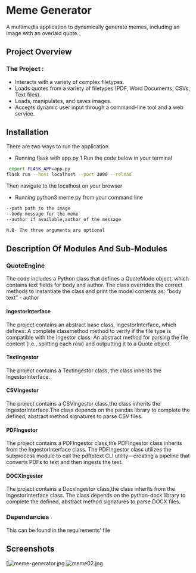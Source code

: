 
# Meme Generator 

  A multimedia application to dynamically generate memes, including an image with an overlaid quote.


## Project Overview
 ### The Project :
- Interacts with a variety of complex filetypes.
- Loads quotes from a variety of filetypes (PDF, Word Documents, CSVs, Text files).
- Loads, manipulates, and saves images.
- Accepts dynamic user input through a command-line tool and a web service.
## Installation
There are two ways to run the application. 
- Running flask with app.py 
1 Run the code below in your terminal
```bash
 export FLASK_APP=app.py
flask run --host localhost --port 3000 --reload
```
Then navigate to the localhost on your browser

- Running python3 meme.py from your command line
```bash
--path path to the image
--body message for the meme
--author if available,author of the message

N.B- The three arguments are optional
```
 

    
## Description Of Modules And Sub-Modules
### QuoteEngine 
The code includes a Python class that defines a QuoteMode object, which contains text fields for body and author. The class overrides the correct methods to instantiate the class and print the model contents as: ”body text” - author

#### IngestorInterface
The project contains an abstract base class, IngestorInterface, which defines:
A complete classmethod method to verify if the file type is compatible with the ingestor class.
An abstract method for parsing the file content (i.e., splitting each row) and outputting it to a Quote object.

#### TextIngestor
The project contains a TextIngestor class, the class inherits the IngestorInterface.

#### CSVIngestor
The project contains a CSVIngestor class,the class inherits the IngestorInterface.The class depends on the pandas library to complete the defined, abstract method signatures to parse CSV files.

#### PDFIngestor
The project contains a PDFIngestor class,the PDFIngestor class inherits from the IngestorInterface class.
The PDFIngestor class utilizes the subprocess module to call the pdftotext CLI utility—creating a pipeline that converts PDFs to text and then ingests the text.

#### DOCXIngestor
The project contains a DocxIngestor class,the class inherits from the IngestorInterface class.
The class depends on the python-docx library to complete the defined, abstract method signatures to parse DOCX files.

### Dependencies
This can be found in the requirements' file
## Screenshots

[![meme-generator.jpg](https://i.postimg.cc/pV3S75pF/meme-generator.jpg)
![meme02.jpg](https://i.postimg.cc/cLRBFrn0/meme02.jpg)

